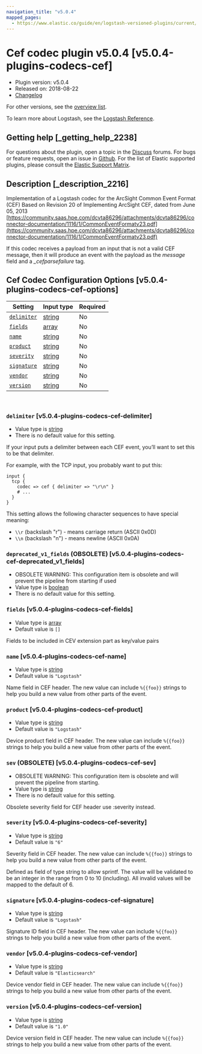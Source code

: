 ```yaml
---
navigation_title: "v5.0.4"
mapped_pages:
  - https://www.elastic.co/guide/en/logstash-versioned-plugins/current/v5.0.4-plugins-codecs-cef.html
---
```


# Cef codec plugin v5.0.4 [v5.0.4-plugins-codecs-cef]


* Plugin version: v5.0.4
* Released on: 2018-08-22
* [Changelog](https://github.com/logstash-plugins/logstash-codec-cef/blob/v5.0.4/CHANGELOG.md)

For other versions, see the [overview list](codec-cef-index.md).

To learn more about Logstash, see the [Logstash Reference](logstash://reference/index.md).

## Getting help [_getting_help_2238]

For questions about the plugin, open a topic in the [Discuss](http://discuss.elastic.co) forums. For bugs or feature requests, open an issue in [Github](https://github.com/logstash-plugins/logstash-codec-cef). For the list of Elastic supported plugins, please consult the [Elastic Support Matrix](https://www.elastic.co/support/matrix#matrix_logstash_plugins).


## Description [_description_2216]

Implementation of a Logstash codec for the ArcSight Common Event Format (CEF) Based on Revision 20 of Implementing ArcSight CEF, dated from June 05, 2013 [https://community.saas.hpe.com/dcvta86296/attachments/dcvta86296/connector-documentation/1116/1/CommonEventFormatv23.pdf](https://community.saas.hpe.com/dcvta86296/attachments/dcvta86296/connector-documentation/1116/1/CommonEventFormatv23.pdf)

If this codec receives a payload from an input that is not a valid CEF message, then it will produce an event with the payload as the *message* field and a *_cefparsefailure* tag.


## Cef Codec Configuration Options [v5.0.4-plugins-codecs-cef-options]

| Setting | Input type | Required |
| --- | --- | --- |
| [`delimiter`](v5-0-4-plugins-codecs-cef.md#v5.0.4-plugins-codecs-cef-delimiter) | [string](logstash://reference/configuration-file-structure.md#string) | No |
| [`fields`](v5-0-4-plugins-codecs-cef.md#v5.0.4-plugins-codecs-cef-fields) | [array](logstash://reference/configuration-file-structure.md#array) | No |
| [`name`](v5-0-4-plugins-codecs-cef.md#v5.0.4-plugins-codecs-cef-name) | [string](logstash://reference/configuration-file-structure.md#string) | No |
| [`product`](v5-0-4-plugins-codecs-cef.md#v5.0.4-plugins-codecs-cef-product) | [string](logstash://reference/configuration-file-structure.md#string) | No |
| [`severity`](v5-0-4-plugins-codecs-cef.md#v5.0.4-plugins-codecs-cef-severity) | [string](logstash://reference/configuration-file-structure.md#string) | No |
| [`signature`](v5-0-4-plugins-codecs-cef.md#v5.0.4-plugins-codecs-cef-signature) | [string](logstash://reference/configuration-file-structure.md#string) | No |
| [`vendor`](v5-0-4-plugins-codecs-cef.md#v5.0.4-plugins-codecs-cef-vendor) | [string](logstash://reference/configuration-file-structure.md#string) | No |
| [`version`](v5-0-4-plugins-codecs-cef.md#v5.0.4-plugins-codecs-cef-version) | [string](logstash://reference/configuration-file-structure.md#string) | No |

 

### `delimiter` [v5.0.4-plugins-codecs-cef-delimiter]

* Value type is [string](logstash://reference/configuration-file-structure.md#string)
* There is no default value for this setting.

If your input puts a delimiter between each CEF event, you’ll want to set this to be that delimiter.

For example, with the TCP input, you probably want to put this:

```
input {
  tcp {
    codec => cef { delimiter => "\r\n" }
    # ...
  }
}
```
This setting allows the following character sequences to have special meaning:

* `\\r` (backslash "r") - means carriage return (ASCII 0x0D)
* `\\n` (backslash "n") - means newline (ASCII 0x0A)


### `deprecated_v1_fields`  (OBSOLETE) [v5.0.4-plugins-codecs-cef-deprecated_v1_fields]

* OBSOLETE WARNING: This configuration item is obsolete and will prevent the pipeline from starting if used
* Value type is [boolean](logstash://reference/configuration-file-structure.md#boolean)
* There is no default value for this setting.


### `fields` [v5.0.4-plugins-codecs-cef-fields]

* Value type is [array](logstash://reference/configuration-file-structure.md#array)
* Default value is `[]`

Fields to be included in CEV extension part as key/value pairs


### `name` [v5.0.4-plugins-codecs-cef-name]

* Value type is [string](logstash://reference/configuration-file-structure.md#string)
* Default value is `"Logstash"`

Name field in CEF header. The new value can include `%{{foo}}` strings to help you build a new value from other parts of the event.


### `product` [v5.0.4-plugins-codecs-cef-product]

* Value type is [string](logstash://reference/configuration-file-structure.md#string)
* Default value is `"Logstash"`

Device product field in CEF header. The new value can include `%{{foo}}` strings to help you build a new value from other parts of the event.


### `sev`  (OBSOLETE) [v5.0.4-plugins-codecs-cef-sev]

* OBSOLETE WARNING: This configuration item is obsolete and will prevent the pipeline from starting.
* Value type is [string](logstash://reference/configuration-file-structure.md#string)
* There is no default value for this setting.

Obsolete severity field for CEF header use :severity instead.


### `severity` [v5.0.4-plugins-codecs-cef-severity]

* Value type is [string](logstash://reference/configuration-file-structure.md#string)
* Default value is `"6"`

Severity field in CEF header. The new value can include `%{{foo}}` strings to help you build a new value from other parts of the event.

Defined as field of type string to allow sprintf. The value will be validated to be an integer in the range from 0 to 10 (including). All invalid values will be mapped to the default of 6.


### `signature` [v5.0.4-plugins-codecs-cef-signature]

* Value type is [string](logstash://reference/configuration-file-structure.md#string)
* Default value is `"Logstash"`

Signature ID field in CEF header. The new value can include `%{{foo}}` strings to help you build a new value from other parts of the event.


### `vendor` [v5.0.4-plugins-codecs-cef-vendor]

* Value type is [string](logstash://reference/configuration-file-structure.md#string)
* Default value is `"Elasticsearch"`

Device vendor field in CEF header. The new value can include `%{{foo}}` strings to help you build a new value from other parts of the event.


### `version` [v5.0.4-plugins-codecs-cef-version]

* Value type is [string](logstash://reference/configuration-file-structure.md#string)
* Default value is `"1.0"`

Device version field in CEF header. The new value can include `%{{foo}}` strings to help you build a new value from other parts of the event.



